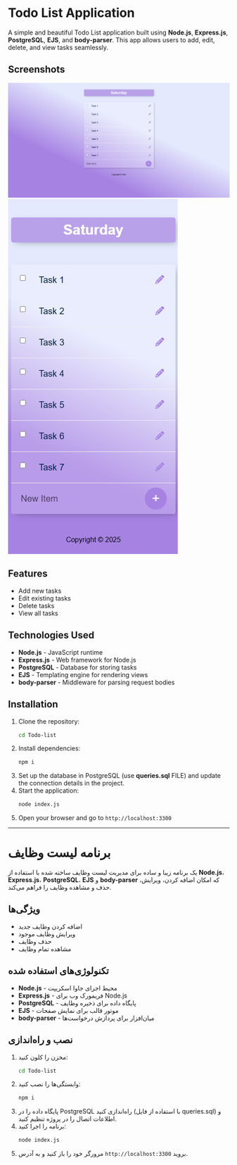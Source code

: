 # Todo List Application

A simple and beautiful Todo List application built using **Node.js**, **Express.js**, **PostgreSQL**, **EJS**, and **body-parser**. This app allows users to add, edit, delete, and view tasks seamlessly.

## Screenshots

![Home page](./screenshots/home.png)
![Responsive](./screenshots/mobile.png)

## Features

- Add new tasks
- Edit existing tasks
- Delete tasks
- View all tasks

## Technologies Used

- **Node.js** - JavaScript runtime
- **Express.js** - Web framework for Node.js
- **PostgreSQL** - Database for storing tasks
- **EJS** - Templating engine for rendering views
- **body-parser** - Middleware for parsing request bodies

## Installation

1. Clone the repository:
   ```sh
   cd Todo-list
   ```
2. Install dependencies:
   ```sh
   npm i
   ```
3. Set up the database in PostgreSQL (use **queries.sql** FILE) and update the connection details in the project.
4. Start the application:
   ```sh
   node index.js
   ```
5. Open your browser and go to `http://localhost:3300`

---

# برنامه لیست وظایف

یک برنامه زیبا و ساده برای مدیریت لیست وظایف ساخته شده با استفاده از **Node.js**، **Express.js**، **PostgreSQL**، **EJS** و **body-parser** که امکان اضافه کردن، ویرایش، حذف و مشاهده وظایف را فراهم می‌کند.

## ویژگی‌ها

- اضافه کردن وظایف جدید
- ویرایش وظایف موجود
- حذف وظایف
- مشاهده تمام وظایف

## تکنولوژی‌های استفاده شده

- **Node.js** - محیط اجرای جاوا اسکریپت
- **Express.js** - فریمورک وب برای Node.js
- **PostgreSQL** - پایگاه داده برای ذخیره وظایف
- **EJS** - موتور قالب برای نمایش صفحات
- **body-parser** - میان‌افزار برای پردازش درخواست‌ها

## نصب و راه‌اندازی

1. مخزن را کلون کنید:
   ```sh
   cd Todo-list
   ```
2. وابستگی‌ها را نصب کنید:
   ```sh
   npm i
   ```
3. پایگاه داده را در PostgreSQL راه‌اندازی کنید (با استفاده از فایل queries.sql) و اطلاعات اتصال را در پروژه تنظیم کنید.
4. برنامه را اجرا کنید:
   ```sh
   node index.js
   ```
5. مرورگر خود را باز کنید و به آدرس `http://localhost:3300` بروید.
